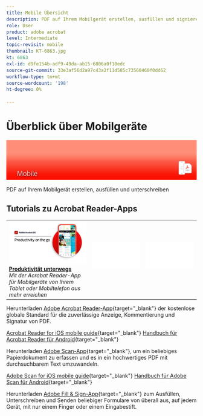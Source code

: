 ```yaml
---
title: Mobile Übersicht
description: PDF auf Ihrem Mobilgerät erstellen, ausfüllen und signieren
role: User
product: adobe acrobat
level: Intermediate
topic-revisit: mobile
thumbnail: KT-6863.jpg
kt: 6863
exl-id: d9fe154b-adf9-49da-ab15-6806a0f10edc
source-git-commit: 33e3af56d2a97c43a2f11d585c73560460f0dd62
workflow-type: tm+mt
source-wordcount: '198'
ht-degree: 0%

---
```


# Überblick über Mobilgeräte

![Acrobat Mobile Image](../assets/Hero-Mobile.png)

PDF auf Ihrem Mobilgerät erstellen, ausfüllen und unterschreiben

## Tutorials zu Acrobat Reader-Apps

<table style="table-layout:fixed">
<tr>
  <td>
    <a href="../getting-started/productivity.md">
      <img alt="Produktivität unterwegs" src="../assets/Productivity_1280.png" />
    </a>
    <div>
     <a href="../getting-started/productivity.md"><strong>Produktivität unterwegs</strong></a>
    </div>
    <em>Mit der Acrobat Reader-App für Mobilgeräte von Ihrem Tablet oder Mobiltelefon aus mehr erreichen</em>
    <br>
  </td>
  <td>
   <img alt="Abstand" src="../assets/Whitespacer.png" />
    <div>
    <br>
  </td>
  <td>
   <img alt="Abstand" src="../assets/Whitespacer.png" />
    <div>
    <br>
  </td>
</tr>
</table>

Herunterladen [Adobe Acrobat Reader-App](https://www.adobe.com/acrobat/mobile/acrobat-reader.html){target=&quot;_blank&quot;} der kostenlose globale Standard für die zuverlässige Anzeige, Kommentierung und Signatur von PDF.

[Acrobat Reader for iOS mobile guide](https://www.adobe.com/devnet-docs/acrobat/ios/en/){target=&quot;_blank&quot;}
[Handbuch für Acrobat Reader für Android](https://www.adobe.com/devnet-docs/acrobat/android/en/){target=&quot;_blank&quot;}

Herunterladen [Adobe Scan-App](https://www.adobe.com/acrobat/mobile/scanner-app.html){target=&quot;_blank&quot;}, um ein beliebiges Papierdokument zu erfassen und es in ein hochwertiges PDF mit durchsuchbarem Text umzuwandeln.

[Adobe Scan for iOS mobile guide](https://www.adobe.com/devnet-docs/adobescan/ios/en/){target=&quot;_blank&quot;}
[Handbuch für Adobe Scan für Android](https://www.adobe.com/devnet-docs/adobescan/android/en/){target=&quot;_blank&quot;}

Herunterladen [Adobe Fill &amp; Sign-App](https://www.adobe.com/acrobat/mobile/fill-sign-pdfs.html){target=&quot;_blank&quot;} zum Ausfüllen, Unterschreiben und Senden beliebiger Formulare von überall aus, auf jedem Gerät, mit nur einem Finger oder einem Eingabestift.
